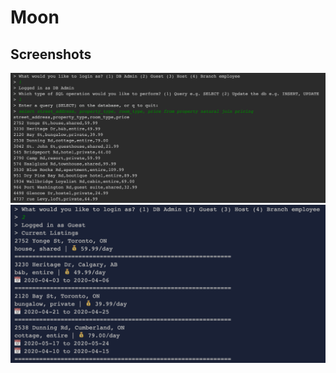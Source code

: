 # Moon

## Screenshots
![DB Admin](https://raw.githubusercontent.com/serZahs/Moon/master/screens/db_admin.png)
![Guest](https://raw.githubusercontent.com/serZahs/Moon/master/screens/guest.png)